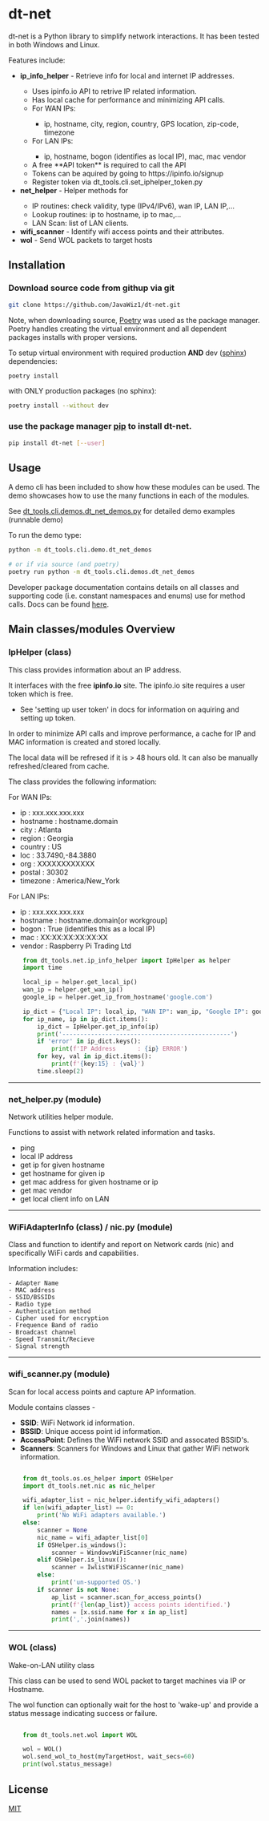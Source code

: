 # dt-net

dt-net is a Python library to simplify network interactions.  It has been tested in both Windows and Linux.

Features include:
<ul>
    <li><b>ip_info_helper</b> - Retrieve info for local and internet IP addresses.</li>
    <ul>
        <li>Uses ipinfo.io API to retrive IP related information.</li>
        <li>Has local cache for performance and minimizing API calls.</li>
        <li>For WAN IPs:</li>
        <ul>
            <li>ip, hostname, city, region, country, GPS location, zip-code, timezone
        </ul>
        <li>For LAN IPs:</li>
        <ul>
            <li>ip, hostname, bogon (identifies as local IP), mac, mac vendor</li>
        </ul>
        <li>A free **API token** is required to call the API</li>
        <li>Tokens can be aquired by going to https://ipinfo.io/signup</li>
        <li>Register token via dt_tools.cli.set_iphelper_token.py</li>
    </ul>
    <li><b>net_helper</b> - Helper methods for</li>
    <ul>
        <li>IP routines: check validity, type (IPv4/IPv6), wan IP, LAN IP,...</li>
        <li>Lookup routines: ip to hostname, ip to mac,...</li>
        <li>LAN Scan: list of LAN clients.</li>
    </ul>
    <li><b>wifi_scanner</b> - Identify wifi access points and their attributes.</li>
    <li><b>wol</b> - Send WOL packets to target hosts</li>
</ul>


## Installation

### Download source code from githup via git
```bash
git clone https://github.com/JavaWiz1/dt-net.git
```
Note, when downloading source, [Poetry](https://python-poetry.org/docs/) was used as the package manager.  Poetry
handles creating the virtual environment and all dependent packages installs with proper versions.

To setup virtual environment with required production __AND__ dev ([sphinx](https://www.sphinx-doc.org/en/master/)) dependencies:
```bash
poetry install
```

with ONLY production packages (no sphinx):
```bash
poetry install --without dev
```

### use the package manager [pip](https://pip.pypa.io/en/stable/) to install dt-net.

```bash
pip install dt-net [--user]
```

## Usage
A demo cli has been included to show how these modules can be used.  The demo showcases how to use the
many functions in each of the modules.

See [dt_tools.cli.demos.dt_net_demos.py](https://github.com/JavaWiz1/dt-console/blob/develop/dt_tools/cli/demos/dt_net_demos.py) for detailed demo examples (runnable demo)

To run the demo type:
```bash
python -m dt_tools.cli.demo.dt_net_demos

# or if via source (and poetry)
poetry run python -m dt_tools.cli.demos.dt_net_demos
```

Developer package documentation contains details on all classes and supporting code (i.e. constant namespaces and enums) use for method calls.  Docs can be found [here](https://htmlpreview.github.io/?https://github.com/JavaWiz1/dt-net/blob/develop/docs/html/index.html).


## Main classes/modules Overview

### IpHelper (class)
This class provides information about an IP address.  

It interfaces with the free **ipinfo.io** site.  The ipinfo.io site
requires a user token which is free.

- See 'setting up user token' in docs for information on aquiring and setting up token.

In order to minimize API calls and improve performance, a cache
for IP and MAC information is created and stored locally.
    
The local data will be refresed if it is > 48 hours old. It can also
be manually refreshed/cleared from cache.

The class provides the following information:

For WAN IPs:

- ip         : xxx.xxx.xxx.xxx
- hostname   : hostname.domain
- city       : Atlanta
- region     : Georgia
- country    : US
- loc        : 33.7490,-84.3880
- org        : XXXXXXXXXXXX
- postal     : 30302
- timezone   : America/New_York

For LAN IPs:

- ip         : xxx.xxx.xxx.xxx
- hostname   : hostname.domain[or workgroup]
- bogon      : True (identifies this as a local IP)
- mac        : XX:XX:XX:XX:XX:XX
- vendor     : Raspberry Pi Trading Ltd

```python
    from dt_tools.net.ip_info_helper import IpHelper as helper
    import time

    local_ip = helper.get_local_ip()
    wan_ip = helper.get_wan_ip()
    google_ip = helper.get_ip_from_hostname('google.com')

    ip_dict = {"Local IP": local_ip, "WAN IP": wan_ip, "Google IP": google_ip, "Bad Address": "999.999.999.999"}
    for ip_name, ip in ip_dict.items():
        ip_dict = IpHelper.get_ip_info(ip)
        print('-----------------------------------------------')
        if 'error' in ip_dict.keys():
            print(f'IP Address      : {ip} ERROR')
        for key, val in ip_dict.items():
            print(f'{key:15} : {val}')
        time.sleep(2)

```

---

### net_helper.py (module)

Network utilities helper module.

Functions to assist with network related information and tasks.

- ping
- local IP address
- get ip for given hostname
- get hostname for given ip
- get mac address for given hostname or ip
- get mac vendor
- get local client info on LAN

---

### WiFiAdapterInfo (class) / nic.py (module)

Class and function to identify and report on Network cards (nic) and specifically WiFi cards and capabilities.

Information includes:

    - Adapter Name
    - MAC address
    - SSID/BSSIDs
    - Radio type
    - Authentication method
    - Cipher used for encryption
    - Frequence Band of radio
    - Broadcast channel
    - Speed Transmit/Recieve
    - Signal strength
  
---

### wifi_scanner.py (module)

Scan for local access points and capture AP information.

Module contains classes -

- **SSID**: WiFi Network id information.
- **BSSID**: Unique access point id information.
- **AccessPoint**: Defines the WiFi network SSID and assocated BSSID's.
- **Scanners**: Scanners for Windows and Linux that gather WiFi network information.


```python

    from dt_tools.os.os_helper import OSHelper
    import dt_tools.net.nic as nic_helper

    wifi_adapter_list = nic_helper.identify_wifi_adapters()
    if len(wifi_adapter_list) == 0:
        print('No WiFi adapters available.')
    else:
        scanner = None
        nic_name = wifi_adapter_list[0]
        if OSHelper.is_windows():
            scanner = WindowsWiFiScanner(nic_name)
        elif OSHelper.is_linux():
            scanner = IwlistWiFiScanner(nic_name)
        else:
            print('un-supported OS.')
        if scanner is not None:
            ap_list = scanner.scan_for_access_points()
            print(f'{len(ap_list)} access points identified.')
            names = [x.ssid.name for x in ap_list]
            print(','.join(names))
```

---

### WOL (class)

Wake-on-LAN utility class

This class can be used to send WOL packet to target machines via IP or Hostname.

The wol function can optionally wait for the host to 'wake-up' and provide a
status message indicating success or failure.


```python

    from dt_tools.net.wol import WOL

    wol = WOL()
    wol.send_wol_to_host(myTargetHost, wait_secs=60)
    print(wol.status_message)

```

## License
[MIT](https://choosealicense.com/licenses/mit/)
